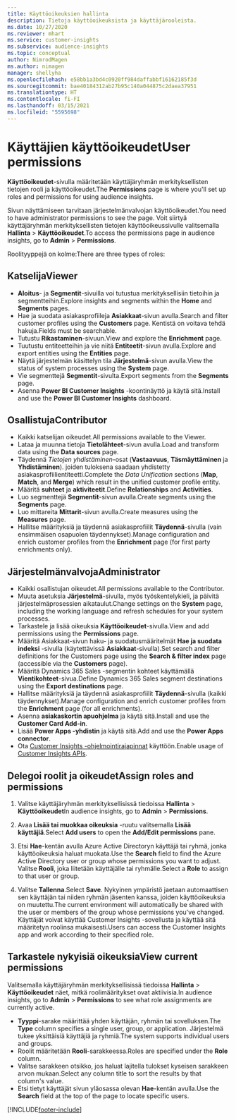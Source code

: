 ```yaml
---
title: Käyttöoikeuksien hallinta
description: Tietoja käyttöoikeuksista ja käyttäjärooleista.
ms.date: 10/27/2020
ms.reviewer: mhart
ms.service: customer-insights
ms.subservice: audience-insights
ms.topic: conceptual
author: NimrodMagen
ms.author: nimagen
manager: shellyha
ms.openlocfilehash: e58bb1a3bd4c0920ff984daffabbf16162185f3d
ms.sourcegitcommit: bae40184312ab27b95c140a044875c2daea37951
ms.translationtype: HT
ms.contentlocale: fi-FI
ms.lasthandoff: 03/15/2021
ms.locfileid: "5595698"
---
```

# <a name="user-permissions"></a><span data-ttu-id="2005c-103">Käyttäjien käyttöoikeudet</span><span class="sxs-lookup"><span data-stu-id="2005c-103">User permissions</span></span>

<span data-ttu-id="2005c-104">**Käyttöoikeudet**-sivulla määritetään käyttäjäryhmän merkityksellisten tietojen rooli ja käyttöoikeudet.</span><span class="sxs-lookup"><span data-stu-id="2005c-104">The **Permissions** page is where you'll set up roles and permissions for using audience insights.</span></span>

<span data-ttu-id="2005c-105">Sivun näyttämiseen tarvitaan järjestelmänvalvojan käyttöoikeudet.</span><span class="sxs-lookup"><span data-stu-id="2005c-105">You need to have administrator permissions to see the page.</span></span> <span data-ttu-id="2005c-106">Voit siirtyä käyttäjäryhmän merkityksellisten tietojen käyttöoikeussivulle valitsemalla **Hallinta** > **Käyttöoikeudet**.</span><span class="sxs-lookup"><span data-stu-id="2005c-106">To access the permissions page in audience insights, go to **Admin** > **Permissions**.</span></span>

<span data-ttu-id="2005c-107">Roolityyppejä on kolme:</span><span class="sxs-lookup"><span data-stu-id="2005c-107">There are three types of roles:</span></span>

## <a name="viewer"></a><span data-ttu-id="2005c-108">Katselija</span><span class="sxs-lookup"><span data-stu-id="2005c-108">Viewer</span></span>

- <span data-ttu-id="2005c-109">**Aloitus**- ja **Segmentit**-sivuilla voi tutustua merkityksellisiin tietoihin ja segmentteihin.</span><span class="sxs-lookup"><span data-stu-id="2005c-109">Explore insights and segments within the **Home** and **Segments** pages.</span></span>
- <span data-ttu-id="2005c-110">Hae ja suodata asiakasprofiileja **Asiakkaat**-sivun avulla.</span><span class="sxs-lookup"><span data-stu-id="2005c-110">Search and filter customer profiles using the **Customers** page.</span></span> <span data-ttu-id="2005c-111">Kentistä on voitava tehdä hakuja.</span><span class="sxs-lookup"><span data-stu-id="2005c-111">Fields must be searchable.</span></span>
- <span data-ttu-id="2005c-112">Tutustu **Rikastaminen**-sivuun.</span><span class="sxs-lookup"><span data-stu-id="2005c-112">View and explore the **Enrichment** page.</span></span>
- <span data-ttu-id="2005c-113">Tuutustu entiteetteihin ja vie niitä **Entiteetit**-sivun avulla.</span><span class="sxs-lookup"><span data-stu-id="2005c-113">Explore and export entities using the **Entities** page.</span></span>
- <span data-ttu-id="2005c-114">Näytä järjestelmän käsittelyn tila **Järjestelmä**-sivun avulla.</span><span class="sxs-lookup"><span data-stu-id="2005c-114">View the status of system processes  using the **System** page.</span></span>
- <span data-ttu-id="2005c-115">Vie segmenttejä **Segmentit**-sivulta.</span><span class="sxs-lookup"><span data-stu-id="2005c-115">Export segments from the **Segments** page.</span></span>
- <span data-ttu-id="2005c-116">Asenna **Power BI Customer Insights** -koontinäyttö ja käytä sitä.</span><span class="sxs-lookup"><span data-stu-id="2005c-116">Install and use the **Power BI Customer Insights** dashboard.</span></span>

## <a name="contributor"></a><span data-ttu-id="2005c-117">Osallistuja</span><span class="sxs-lookup"><span data-stu-id="2005c-117">Contributor</span></span>

- <span data-ttu-id="2005c-118">Kaikki katselijan oikeudet.</span><span class="sxs-lookup"><span data-stu-id="2005c-118">All permissions available to the Viewer.</span></span>
- <span data-ttu-id="2005c-119">Lataa ja muunna tietoja **Tietolähteet**-sivun avulla.</span><span class="sxs-lookup"><span data-stu-id="2005c-119">Load and transform data using the **Data sources** page.</span></span>
- <span data-ttu-id="2005c-120">Täydennä *Tietojen yhdistäminen*-osat (**Vastaavuus**, **Täsmäyttäminen** ja **Yhdistäminen**). joiden tuloksena saadaan yhdistetty asiakasprofiilientiteetti.</span><span class="sxs-lookup"><span data-stu-id="2005c-120">Complete the *Data Unification* sections (**Map**, **Match**, and **Merge**) which result in the unified customer profile entity.</span></span>
- <span data-ttu-id="2005c-121">Määritä **suhteet** ja **aktiviteetit**.</span><span class="sxs-lookup"><span data-stu-id="2005c-121">Define **Relationships** and **Activities**.</span></span>
- <span data-ttu-id="2005c-122">Luo segmenttejä **Segmentit**-sivun avulla.</span><span class="sxs-lookup"><span data-stu-id="2005c-122">Create segments using the **Segments** page.</span></span>
- <span data-ttu-id="2005c-123">Luo mittareita **Mittarit**-sivun avulla.</span><span class="sxs-lookup"><span data-stu-id="2005c-123">Create measures using the **Measures** page.</span></span>
- <span data-ttu-id="2005c-124">Hallitse määrityksiä ja täydennä asiakasprofiilit **Täydennä**-sivulla (vain ensimmäisen osapuolen täydennykset).</span><span class="sxs-lookup"><span data-stu-id="2005c-124">Manage configuration and enrich customer profiles from the **Enrichment** page (for first party enrichments only).</span></span>

## <a name="administrator"></a><span data-ttu-id="2005c-125">Järjestelmänvalvoja</span><span class="sxs-lookup"><span data-stu-id="2005c-125">Administrator</span></span>

- <span data-ttu-id="2005c-126">Kaikki osallistujan oikeudet.</span><span class="sxs-lookup"><span data-stu-id="2005c-126">All permissions available to the Contributor.</span></span>
- <span data-ttu-id="2005c-127">Muuta asetuksia **Järjestelmä**-sivulla, myös työskentelykieli, ja päivitä järjestelmäprosessien aikataulut.</span><span class="sxs-lookup"><span data-stu-id="2005c-127">Change settings on the **System** page, including the working language and refresh schedules for your system processes.</span></span>
- <span data-ttu-id="2005c-128">Tarkastele ja lisää oikeuksia **Käyttöoikeudet**-sivulla.</span><span class="sxs-lookup"><span data-stu-id="2005c-128">View and add permissions using the **Permissions** page.</span></span>
- <span data-ttu-id="2005c-129">Määritä Asiakkaat-sivun haku- ja suodatusmääritelmät **Hae ja suodata indeksi** -sivulla (käytettävissä **Asiakkaat**-sivulla).</span><span class="sxs-lookup"><span data-stu-id="2005c-129">Set search and filter definitions for the Customers page using the **Search & filter index** page (accessible via the **Customers** page).</span></span>
- <span data-ttu-id="2005c-130">Määritä Dynamics 365 Sales -segmentin kohteet käyttämällä **Vientikohteet**-sivua.</span><span class="sxs-lookup"><span data-stu-id="2005c-130">Define Dynamics 365 Sales segment destinations using the **Export destinations** page.</span></span>
- <span data-ttu-id="2005c-131">Hallitse määrityksiä ja täydennä asiakasprofiilit **Täydennä**-sivulla (kaikki täydennykset).</span><span class="sxs-lookup"><span data-stu-id="2005c-131">Manage configuration and enrich customer profiles from the **Enrichment** page (for all enrichments).</span></span>
- <span data-ttu-id="2005c-132">Asenna **asiakaskortin apuohjelma** ja käytä sitä.</span><span class="sxs-lookup"><span data-stu-id="2005c-132">Install and use the **Customer Card Add-in**.</span></span>
- <span data-ttu-id="2005c-133">Lisää **Power Apps -yhdistin** ja käytä sitä.</span><span class="sxs-lookup"><span data-stu-id="2005c-133">Add and use the **Power Apps connector**.</span></span>
- <span data-ttu-id="2005c-134">Ota [Customer Insights -ohjelmointirajapinnat](apis.md) käyttöön.</span><span class="sxs-lookup"><span data-stu-id="2005c-134">Enable usage of [Customer Insights APIs](apis.md).</span></span>

## <a name="assign-roles-and-permissions"></a><span data-ttu-id="2005c-135">Delegoi roolit ja oikeudet</span><span class="sxs-lookup"><span data-stu-id="2005c-135">Assign roles and permissions</span></span>

1. <span data-ttu-id="2005c-136">Valitse käyttäjäryhmän merkityksellisissä tiedoissa **Hallinta** > **Käyttöoikeudet**</span><span class="sxs-lookup"><span data-stu-id="2005c-136">In audience insights, go to **Admin** > **Permissions**.</span></span>

1. <span data-ttu-id="2005c-137">Avaa **Lisää tai muokkaa oikeuksia** -ruutu valitsemalla **Lisää käyttäjiä**.</span><span class="sxs-lookup"><span data-stu-id="2005c-137">Select **Add users** to open the **Add/Edit permissions** pane.</span></span>

1. <span data-ttu-id="2005c-138">Etsi **Hae**-kentän avulla Azure Active Directoryn käyttäjä tai ryhmä, jonka käyttöoikeuksia haluat muokata.</span><span class="sxs-lookup"><span data-stu-id="2005c-138">Use the **Search** field to find the Azure Active Directory user or group whose permissions you want to adjust.</span></span> <span data-ttu-id="2005c-139">Valitse **Rooli**, joka liitetään käyttäjälle tai ryhmälle.</span><span class="sxs-lookup"><span data-stu-id="2005c-139">Select a **Role** to assign to that user or group.</span></span>

1. <span data-ttu-id="2005c-140">Valitse **Tallenna**.</span><span class="sxs-lookup"><span data-stu-id="2005c-140">Select **Save**.</span></span> <span data-ttu-id="2005c-141">Nykyinen ympäristö jaetaan automaattisen sen käyttäjän tai niiden ryhmän jäsenten kanssa, joiden käyttöoikeuksia on muutettu.</span><span class="sxs-lookup"><span data-stu-id="2005c-141">The current environment will automatically be shared with the user or members of the group whose permissions you've changed.</span></span> <span data-ttu-id="2005c-142">Käyttäjät voivat käyttää Customer Insights -sovellusta ja käyttää sitä määritetyn roolinsa mukaisesti.</span><span class="sxs-lookup"><span data-stu-id="2005c-142">Users can access the Customer Insights app and work according to their specified role.</span></span>

## <a name="view-current-permissions"></a><span data-ttu-id="2005c-143">Tarkastele nykyisiä oikeuksia</span><span class="sxs-lookup"><span data-stu-id="2005c-143">View current permissions</span></span>

<span data-ttu-id="2005c-144">Valitsemalla käyttäjäryhmän merkityksellisissä tiedoissa **Hallinta** > **Käyttöoikeudet** näet, mitkä roolimääritykset ovat aktiivisia.</span><span class="sxs-lookup"><span data-stu-id="2005c-144">In audience insights, go to **Admin** > **Permissions** to see what role assignments are currently active.</span></span>

- <span data-ttu-id="2005c-145">**Tyyppi**-sarake määrittää yhden käyttäjän, ryhmän tai sovelluksen.</span><span class="sxs-lookup"><span data-stu-id="2005c-145">The **Type** column specifies a single user, group, or application.</span></span> <span data-ttu-id="2005c-146">Järjestelmä tukee yksittäisiä käyttäjiä ja ryhmiä.</span><span class="sxs-lookup"><span data-stu-id="2005c-146">The system supports individual users and groups.</span></span>
- <span data-ttu-id="2005c-147">Roolit määritetään **Rooli**-sarakkeessa.</span><span class="sxs-lookup"><span data-stu-id="2005c-147">Roles are specified under the **Role** column.</span></span>
- <span data-ttu-id="2005c-148">Valitse sarakkeen otsikko, jos haluat lajitella tulokset kyseisen sarakkeen arvon mukaan.</span><span class="sxs-lookup"><span data-stu-id="2005c-148">Select any column title to sort the results by that column's value.</span></span>
- <span data-ttu-id="2005c-149">Etsi tietyt käyttäjät sivun yläosassa olevan **Hae**-kentän avulla.</span><span class="sxs-lookup"><span data-stu-id="2005c-149">Use the **Search** field at the top of the page to locate specific users.</span></span>


[!INCLUDE[footer-include](../includes/footer-banner.md)]